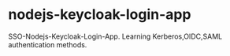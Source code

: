 # nodejs-keycloak-login-app
SSO-Nodejs-Keycloak-Login-App. Learning Kerberos,OIDC,SAML authentication methods.
